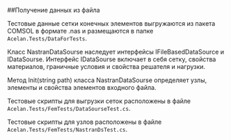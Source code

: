 ﻿##Получение данных из файла

Тестовые данные сетки конечных элементов выгружаются из пакета COMSOL в формате .nas
и размещаются в папке `Acelan.Tests/DataForTests`.

Класс NastranDataSourse наследует интерфейсы IFileBasedDataSource и
IDataSourse.
Интерфейс IDataSourse включает в себя сетку, свойства материалов,
граничные условия и свойства решателя и нагрузки.

Метод Init(string path) класса NastranDataSourse определяет узлы, элементы и
свойства элементов входного файла.

Тестовые скрипты для выгрузки сеток расположены
в файле `Acelan.Tests/FemTests/DataSourseTest.cs`.

Тестовые скрипты для узлов расположены
в файле `Acelan.Tests/FemTests/NastranDsTest.cs`.